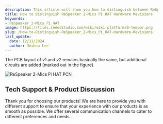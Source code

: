 ```yaml
---
description: This article will show you how to distinguish between ReSpeaker 2-Mics Pi HAT hardware revisions
title: How to Distinguish ReSpeaker 2-Mics Pi HAT Hardware Revisions
keywords:
- ReSpeaker_2-Mics_Pi_HAT
image: https://files.seeedstudio.com/wiki/wiki-platform/S-tempor.png
slug: /How-to-Distinguish-ReSpeaker_2-Mics_Pi_HAT-Hardware-Revisions
last_update:
  date: 12/11/2024
  author: Joshua Lee
---
```


The PCB layout of v1 and v2 remains basically the same, but additional circuits are added (marked out in the figure).

![ReSpeaker 2-Mics Pi HAT PCN](https://files.seeedstudio.com/wiki/ReSpeaker_2_Mics_Pi_HAT/v2/pcn.webp)

## Tech Support & Product Discussion

Thank you for choosing our products! We are here to provide you with different support to ensure that your experience with our products is as smooth as possible. We offer several communication channels to cater to different preferences and needs.

<div class="button_tech_support_container">
<a href="https://forum.seeedstudio.com/" class="button_forum"></a> 
<a href="https://www.seeedstudio.com/contacts" class="button_email"></a>
</div>

<div class="button_tech_support_container">
<a href="https://discord.gg/eWkprNDMU7" class="button_discord"></a> 
<a href="https://github.com/Seeed-Studio/wiki-documents/discussions/69" class="button_discussion"></a>
</div>